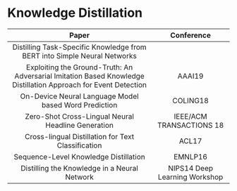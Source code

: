 # Knowledge Distillation

| Paper | Conference |
| :---: | :---: |
| Distilling Task-Specific Knowledge from BERT into Simple Neural Networks ||
| Exploiting the Ground-Truth: An Adversarial Imitation Based Knowledge Distillation Approach for Event Detection | AAAI19 |
| On-Device Neural Language Model based Word Prediction | COLING18 |
| Zero-Shot Cross-Lingual Neural Headline Generation | IEEE/ACM TRANSACTIONS 18 |
| Cross-lingual Distillation for Text Classification | ACL17 |
| Sequence-Level Knowledge Distillation | EMNLP16 |
| Distilling the Knowledge in a Neural Network | NIPS14 Deep Learning Workshop|


